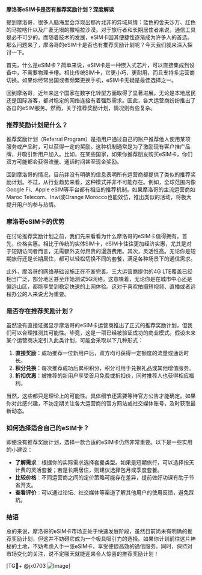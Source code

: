 **摩洛哥eSIM卡是否有推荐奖励计划？深度解读**

提到摩洛哥，很多人脑海里会浮现出那片北非的异域风情：蓝色的舍夫沙万、红色的马拉喀什以及广袤无垠的撒哈拉沙漠。对于旅行者和长期居住者来说，通信工具是必不可少的。而随着技术的发展，eSIM卡因其便捷性逐渐成为许多人的首选。那么问题来了，摩洛哥的eSIM卡是否也有推荐奖励计划呢？今天我们就来深入探讨一下。

首先，什么是eSIM卡？简单来说，eSIM卡是一种嵌入式芯片，可以直接集成到设备中，不需要物理卡槽。相比传统SIM卡，它更小巧、更耐用，而且支持多运营商切换。如果你经常出国或者频繁更换手机，eSIM卡无疑是最佳选择之一。

回到摩洛哥，近年来这个国家在数字化转型方面取得了显著进展。无论是本地居民还是国际游客，都对稳定的网络连接有着强烈需求。因此，各大运营商纷纷推出了各自的eSIM服务。然而，关于推荐奖励计划，情况则有些复杂。

### 推荐奖励计划是什么？

推荐奖励计划（Referral Program）是指用户通过自己的账户推荐他人使用某项服务或产品时，可以获得一定的奖励。这种机制通常是为了激励现有客户推广品牌，并吸引新用户加入。比如，在某些国家，如果你推荐朋友购买eSIM卡，你们双方可能都会获得流量、通话时间甚至现金奖励。

回到摩洛哥的情况，目前并没有明确的信息表明所有运营商都提供了类似的推荐奖励计划。不过，从行业趋势来看，这种模式并非不可能存在。例如，全球范围内像Google Fi、Apple eSIM等平台都有相应的推荐机制。如果摩洛哥的主流运营商如Maroc Telecom、Inwi或Orange Morocco也能效仿，推出类似的活动，将极大提升用户的参与热情。

### 摩洛哥eSIM卡的优势

在讨论推荐奖励计划之前，我们先来看看为什么摩洛哥的eSIM卡值得拥有。首先，价格实惠。相比于传统的实体SIM卡，eSIM卡往往更加经济实惠，尤其是对于短期访问者而言，无需额外支付昂贵的漫游费用。其次，灵活性高。无论你是短期旅行还是长期居住，都可以轻松切换不同的套餐，满足各种场景下的通信需求。

此外，摩洛哥的网络基础设施正在不断完善。三大运营商提供的4G LTE覆盖已经相当广泛，部分地区甚至开始测试5G网络。这意味着，无论你是在城市中心还是偏远山区，都能享受到稳定快速的上网体验。这对于喜欢拍摄短视频、直播或者远程办公的人来说尤为重要。

### 是否存在推荐奖励计划？

虽然没有直接证据显示摩洛哥的eSIM卡运营商推出了正式的推荐奖励计划，但我们可以合理推测其可能性。毕竟，这是一项已经被验证成功的商业模式。假设未来某个运营商决定引入此类计划，可能会采取以下几种形式：

1. **直接奖励**：成功推荐一位新用户后，双方均可获得一定额度的流量或通话时长。
2. **积分兑换**：每次推荐成功后累积积分，积分可用于兑换礼品或其他增值服务。
3. **折扣优惠**：被推荐的新用户享受首月免费或折扣价，同时推荐人也获得相应福利。

当然，这些都只是理论上的可能性。具体细节还需要等待官方公告才能确定。如果你对此感兴趣，不妨定期关注各大运营商的官方网站或社交媒体账号，及时获取最新动态。

### 如何选择适合自己的eSIM卡？

即便没有推荐奖励计划，选择一款合适的eSIM卡仍然非常重要。以下是一些实用的小建议：

- **了解需求**：根据你的实际需求选择套餐类型。如果是短期旅行，可以选择按天计费的灵活套餐；若是长期居住，则建议选择包月或季度套餐。
- **比较价格**：不同运营商之间的定价策略可能存在差异，提前做好功课有助于节省开支。
- **查看评价**：可以通过论坛、社交媒体等渠道了解其他用户的使用反馈，避免踩坑。

### 结语

总的来说，摩洛哥的eSIM卡市场正处于快速发展阶段，虽然目前尚未有明确的推荐奖励计划，但这并不妨碍它成为一个极具吸引力的选择。如果你计划前往这片神秘的土地，不妨考虑入手一张eSIM卡，享受便捷高效的通信服务。同时，保持对市场变化的关注，说不定哪天就能迎来令人惊喜的推荐奖励计划！

[TG💪+ @jx0703 ![Image](https://github.com/user-attachments/assets/dbca1d08-cadb-493c-b0ec-ad6f7a83f270)]